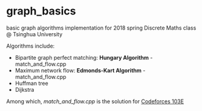 # graph_basics
basic graph algorithms implementation for 2018 spring Discrete Maths class @ Tsinghua University

Algorithms include:

* Bipartite graph perfect matching: **Hungary Algorithm** - match_and_flow.cpp
* Maximum network flow: **Edmonds-Kart Algorithm** - match_and_flow.cpp
* Huffman tree
* Dijkstra

Among which, _match_and_flow.cpp_ is the solution for [Codeforces 103E](http://codeforces.com/problemset/problem/103/E)
